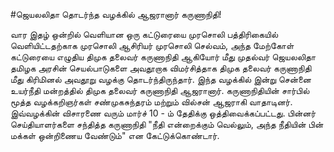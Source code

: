 #ஜெயலலிதா தொடர்ந்த வழக்கில் ஆஜரானார் கருணாநிதி!

வார இதழ் ஒன்றில் வெளியான ஒரு கட்டுரையை முரசொலி பத்திரிகையில் வெளியிட்டதற்காக முரசொலி  ஆசிரியர் முரசொலி செல்வம், அந்த மேற்கோள் கட்டுரையை எழுதிய திமுக தலைவர் கருணாநிதி ஆகியோர் மீது முதல்வர் ஜெயலலிதா தமிழக அரசின் செயல்பாடுகளை அவதூறாக விமர்சித்தாக திமுக தலைவர் கருணாநிதி மீது கிரிமினல் அவதூறு வழக்கு தொடர்ந்திருந்தார். இந்த வழக்கில் இன்று சென்னை உயர்நீதி மன்றத்தில்  திமுக தலைவர் கருணாநிதி ஆஜரானார். கருணாநிதியின் சார்பில் மூத்த வழக்கறிஞர்கள் சண்முகசுந்தரம் மற்றும் வில்சன் ஆஜராகி வாதாடினர். இவ்வழக்கின் விசாரணை வரும் மார்ச் 10 - ம் தேதிக்கு ஒத்திவைக்கப்பட்டது. பின்னர் செய்தியாளர்களை சந்தித்த கருணாநிதி "நீதி என்றைக்கும் வெல்லும், அந்த  நீதியின் பின் மக்கள் ஒன்றிணைய வேண்டும்" என கேட்டுக்கொண்டார். 
